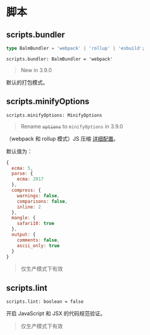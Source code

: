 # 脚本

## scripts.bundler

```ts
type BalmBundler = 'webpack' | 'rollup' | 'esbuild';
```

`scripts.bundler: BalmBundler = 'webpack'`

> New in 3.9.0

默认的打包模式。

## scripts.minifyOptions

`scripts.minifyOptions: MinifyOptions`

> Rename <del>`options`</del> to `minifyOptions` in 3.9.0

（webpack 和 rollup 模式）JS 压缩 [详细配置](https://github.com/terser/terser#minify-options)。

默认值为：

```js
{
  ecma: 5,
  parse: {
    ecma: 2017
  },
  compress: {
    warnings: false,
    comparisons: false,
    inline: 2
  },
  mangle: {
    safari10: true
  },
  output: {
    comments: false,
    ascii_only: true
  }
}
```

> 仅生产模式下有效

## scripts.lint

`scripts.lint: boolean = false`

开启 JavaScript 和 JSX 的代码规范验证。

> 仅生产模式下有效
